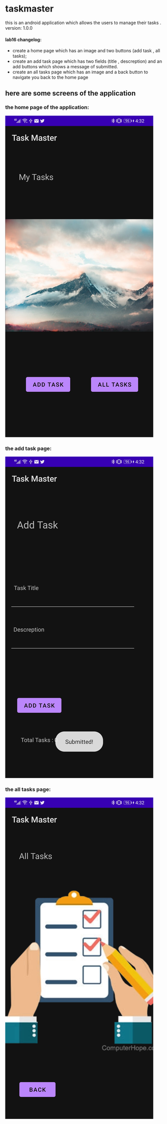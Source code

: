 # taskmaster

this is an android application which allows the users to manage their tasks . 
version: 1.0.0

#### lab16 changelog:
+ create a home page which has an image and two buttons (add task , all tasks);
+ create an add task page which has two fields (title , descreption) and an add buttons which shows a message of submitted.
+ create an all tasks page which has an image and a back button to navigate you back to the home page


## here are some screens of the application


### the home page of the application:
![home](screenshots/home.jpg)


### the add task page:
![add-task](screenshots/add-task.jpg)


### the all tasks page:
![add-task](screenshots/all-tasks.jpg)